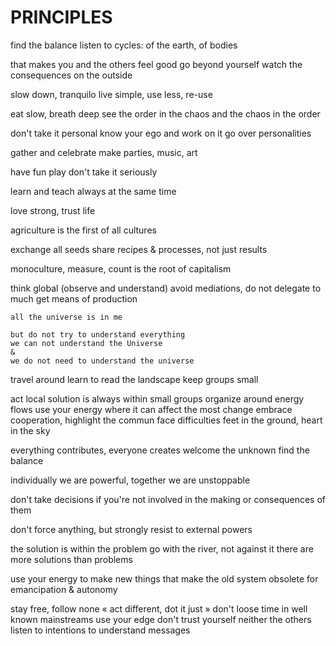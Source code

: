 


# PRINCIPLES


find the balance
	listen to cycles: of the earth, of bodies

that makes you and the others feel good
	go beyond yourself
	watch the consequences on the outside

slow down, tranquilo
	live simple, use less, re-use

eat slow, breath deep
	see the order in the chaos and the chaos in the order

don't take it personal
	know your ego and work on it
	go over personalities

gather and celebrate
	make parties, music, art

have fun
	play
	don't take it seriously

learn and teach
	always at the same time

love strong, trust life

agriculture is the first of all cultures

exchange all seeds
	share recipes & processes, not just results

monoculture, measure, count is the root of capitalism

think global (observe and understand)
	avoid mediations, do not delegate to much
	get means of production

	all the universe is in me

	but do not try to understand everything
	we can not understand the Universe
	&
	we do not need to understand the universe

travel around
	learn to read the landscape
	keep groups small

act local
	solution is always within small groups
	organize around energy flows
	use your energy where it can affect the most change
	embrace cooperation, highlight the commun
	face difficulties
	feet in the ground, heart in the sky

everything contributes, everyone creates
	welcome the unknown
	find the balance

individually we are powerful, together we are unstoppable

don't take decisions if you're not involved in the making or consequences of them

don't force anything, but strongly resist to external powers

the solution is within the problem
	go with the river, not against it
	there are more solutions than problems

use your energy 
	to make new things that make the old system obsolete
	for emancipation & autonomy

stay free, follow none
	« act different, dot it just »
	don't loose time in well known mainstreams
	use your edge
	don't trust yourself neither the others
	listen to intentions to understand messages
